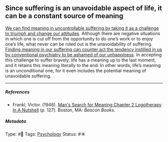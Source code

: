 ## Since suffering is an unavoidable aspect of life, it can be a constant source of meaning

[We can find meaning in uncontrollable suffering by taking it as a challenge to triumph and change our attitudes](We%20can%20find%20meaning%20in%20uncontrollable%20suffering%20by%20taking%20it%20as%20a%20challenge%20to%20triumph%20and%20change%20our%20attitudes.md). Although there are negative situations in which one is cut off from the opportunity to do one’s work or to enjoy one’s life, what never can be ruled out is the unavoidability of suffering. [Finding meaning in our suffering can counter act the tendency instilled in us by conventional psychiatry to be ashamed of our unhappiness](Finding%20meaning%20in%20our%20suffering%20can%20counter%20act%20the%20tendency%20instilled%20in%20us%20by%20conventional%20psychiatry%20to%20be%20ashamed%20of%20our%20unhappiness.md). In accepting this challenge to suffer bravely, life has a meaning up to the last moment, and it retains this meaning literally to the end. In other words, life’s meaning is an unconditional one, for it even includes the potential meaning of unavoidable suffering.

---

##### References

* Frankl, Victor. (1946). [Man's Search for Meaning Chapter 2 Logotherapy In A Nutshell](Man's%20Search%20for%20Meaning%20Chapter%202%20Logotherapy%20In%20A%20Nutshell.md) (p. 127). Boston, MA: *Beacon Books*. 

##### Metadata

Type: #🔴 
Tags: [Psychology](Psychology.md)
Status: #☀️ 
